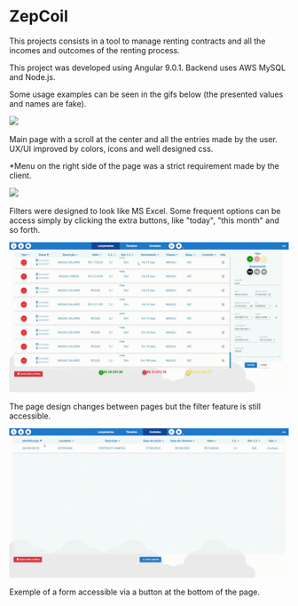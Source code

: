 # ZepCoil

This projects consists in a tool to manage renting contracts and all the incomes and outcomes of the renting process.

This project was developed using Angular 9.0.1. Backend uses AWS MySQL and Node.js.

Some usage examples can be seen in the gifs below (the presented values and names are fake).

<img src="./gifs/main_page.gif">

Main page with a scroll at the center and all the entries made by the user. UX/UI improved by colors, icons and well designed css.

*Menu on the right side of the page was a strict requirement made by the client.

<img src="./gifs/filters.gif">

Filters were designed to look like MS Excel. Some frequent options can be access simply by clicking the extra buttons, like "today", "this month" and so forth.

<img src="./gifs/switching_page.gif">

The page design changes between pages but the filter feature is still accessible.

<img src="./gifs/contracts.gif">

Exemple of a form accessible via a button at the bottom of the page.
